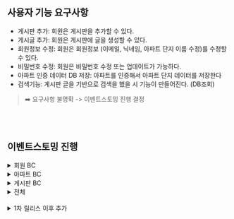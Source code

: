 ## 사용자 기능 요구사항

- 게시판 추가: 회원은 게시판을 추가할 수 있다.
- 게시글 추가: 회원은 게시판에 글을 생성할 수 있다.
- 회원정보 수정: 회원은 회원정보 (이메일, 닉네임, 아파트 단지 이름 수정)를 수정할 수 있다.
- 비밀번호 수정: 회원은 비밀번호 수정 또는 업데이트가 가능하다.
- 아파트 인증 데이터 DB 저장: 아파트를 인증해서 아파트 단지 데이터를 저장한다
- 검색기능: 게시판 글을 기반으로 검색을 했을 시 기능이 만들어진다. (DB조회)

> ➡️ 요구사항 불명확 -> 이벤트스토밍 진행 결정


<br/>
<br/>


## 이벤트스토밍 진행


<details>
<summary>회원 BC</summary>

![Blank diagram (3).png](imgfile%2FBlank%20diagram%20%283%29.png)

</details>


<details>
<summary>아파트 BC</summary>

![Blank diagram - Page 2 (8).png](imgfile%2FBlank%20diagram%20-%20Page%202%20%288%29.png)

</details>




<details>
<summary>게시판 BC</summary>

![shareIn (3).jpg](imgfile%2FshareIn%20%283%29.jpg)

</details>



<details>
<summary>전체</summary>

![shareIn (4).jpg](imgfile%2FshareIn%20%284%29.jpg)

</details>




<br/>

<details>
<summary>1차 릴리스 이후 추가</summary>

![shareIn (5).jpg](imgfile%2FshareIn%20%285%29.jpg)

</details>



